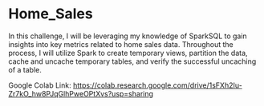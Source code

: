 # Home_Sales

In this challenge, I will be leveraging my knowledge of SparkSQL to gain insights into key metrics related to home sales data. Throughout the process, I will utilize Spark to create temporary views, partition the data, cache and uncache temporary tables, and verify the successful uncaching of a table.

Google Colab Link: https://colab.research.google.com/drive/1sFXh2Iu-Zr7kO_hw8PJqGlhPweOPtXvs?usp=sharing
